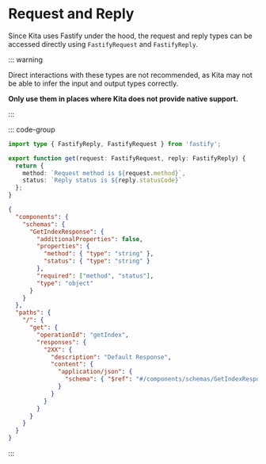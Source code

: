 # Request and Reply

Since Kita uses Fastify under the hood, the request and reply types can be
accessed directly using `FastifyRequest` and `FastifyReply`.

::: warning

Direct interactions with these types are not recommended, as Kita may not be
able to infer the input and output types correctly.

**Only use them in places where Kita does not provide native support.**

:::

::: code-group

```ts {3} [src/routes/index.ts]
import type { FastifyReply, FastifyRequest } from 'fastify';

export function get(request: FastifyRequest, reply: FastifyReply) {
  return {
    method: `Request method is ${request.method}`,
    status: `Reply status is ${reply.statusCode}`
  };
}
```

```json [Route Schema]
{
  "components": {
    "schemas": {
      "GetIndexResponse": {
        "additionalProperties": false,
        "properties": {
          "method": { "type": "string" },
          "status": { "type": "string" }
        },
        "required": ["method", "status"],
        "type": "object"
      }
    }
  },
  "paths": {
    "/": {
      "get": {
        "operationId": "getIndex",
        "responses": {
          "2XX": {
            "description": "Default Response",
            "content": {
              "application/json": {
                "schema": { "$ref": "#/components/schemas/GetIndexResponse" }
              }
            }
          }
        }
      }
    }
  }
}
```

:::

